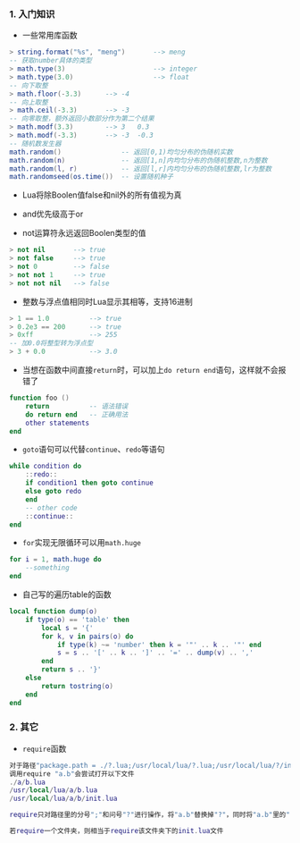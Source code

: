 ### 1. 入门知识

- 一些常用库函数

```lua
> string.format("%s", "meng")		--> meng
-- 获取number具体的类型
> math.type(3)						--> integer
> math.type(3.0)					--> float
-- 向下取整
> math.floor(-3.3)		--> -4
-- 向上取整
> math.ceil(-3.3)		--> -3			
-- 向零取整，额外返回小数部分作为第二个结果
> math.modf(3.3)		--> 3	0.3
> math.modf(-3.3)		--> -3	-0.3
-- 随机数发生器
math.random()				-- 返回[0,1)均匀分布的伪随机实数
math.random(n)				-- 返回[1,n]内均匀分布的伪随机整数,n为整数
math.random(l, r)			-- 返回[l,r]内均匀分布的伪随机整数,lr为整数
math.randomseed(os.time())	-- 设置随机种子
```

- Lua将除Boolen值false和nil外的所有值视为真

- and优先级高于or

- not运算符永远返回Boolen类型的值


```lua
> not nil 		--> true
> not false 	--> true
> not 0			--> false
> not not 1 	--> true
> not not nil 	--> false
```

- 整数与浮点值相同时Lua显示其相等，支持16进制


```lua
> 1 == 1.0			--> true
> 0.2e3 == 200		--> true
> 0xff				--> 255
-- 加0.0将整型转为浮点型
> 3 + 0.0			--> 3.0
```

- 当想在函数中间直接`return`时，可以加上`do return end`语句，这样就不会报错了

```lua
function foo ()
    return			-- 语法错误
    do return end	-- 正确用法
    other statements
end
```

- `goto`语句可以代替`continue`、`redo`等语句

```lua
while condition do
    ::redo::
    if condition1 then goto continue
    else goto redo 
    end
    -- other code
    ::continue::
end
```

- `for`实现无限循环可以用`math.huge`

```lua
for i = 1, math.huge do
	--something
end
```

- 自己写的遍历table的函数

```lua
local function dump(o)
	if type(o) == 'table' then
		local s = '{'
		for k, v in pairs(o) do
			if type(k) ~= 'number' then k = '"' .. k .. '"' end
			s = s .. '[' .. k .. ']' .. '=' .. dump(v) .. ','
		end
		return s .. '}'
	else
		return tostring(o)
	end
end
```

### 2. 其它

- `require`函数

```lua
对于路径"package.path = ./?.lua;/usr/local/lua/?.lua;/usr/local/lua/?/init.lua"
调用require "a.b"会尝试打开以下文件
./a/b.lua
/usr/local/lua/a/b.lua
/usr/local/lua/a/b/init.lua

require只对路径里的分号";"和问号"?"进行操作，将"a.b"替换掉"?"，同时将"a.b"里的"."用文件路径里的"/"替换掉，然后在处理过后的路径里寻找改文件

若require一个文件夹，则相当于require该文件夹下的init.lua文件
```
